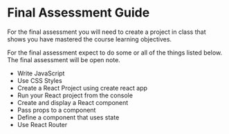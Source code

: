# Final Assessment Guide

For the final assessment you will need to create a project in class that shows you have mastered the course learning objectives. 

For the final assessment expect to do some or all of the things listed below. The final assessment will be open note. 

- Write JavaScript 
- Use CSS Styles 
- Create a React Project using create react app
- Run your React project from the console
- Create and display a React component 
- Pass props to a component 
- Define a component that uses state 
- Use React Router
